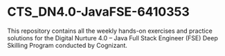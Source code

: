# CTS_DN4.0-JavaFSE-6410353
This repository contains all the weekly hands-on exercises and practice solutions for the Digital Nurture 4.0 – Java Full Stack Engineer (FSE) Deep Skilling Program conducted by Cognizant. 
